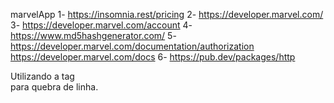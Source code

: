 marvelApp
1- https://insomnia.rest/pricing
2- https://developer.marvel.com/
3- https://developer.marvel.com/account
4- https://www.md5hashgenerator.com/
5- https://developer.marvel.com/documentation/authorization 
   https://developer.marvel.com/docs
6- https://pub.dev/packages/http

<html>
 <head>
  <title>Utilizando a tag <br /> para quebra de linha.</title>
 </head>
 <body>
  Utilizando a tag <br /> para quebra de linha.
 </body>
</html>
